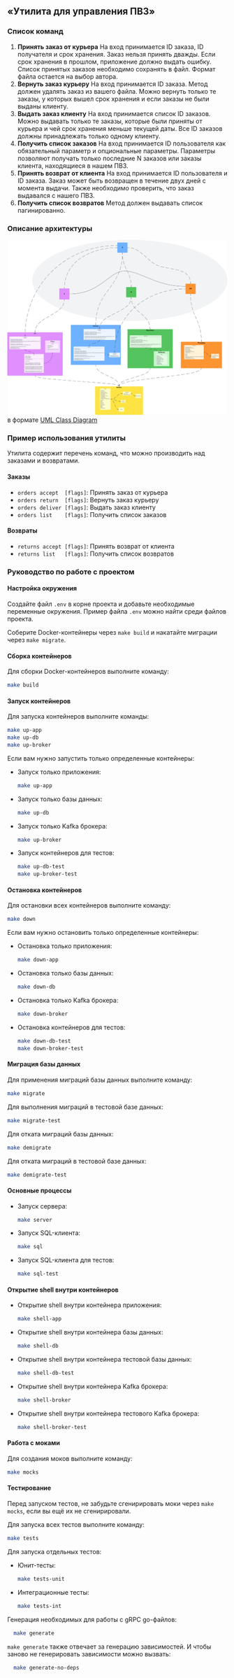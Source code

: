 ## «Утилита для управления ПВЗ»
### Список команд

1. **Принять заказ от курьера**
   На вход принимается ID заказа, ID получателя и срок хранения. Заказ нельзя принять дважды. Если срок хранения в прошлом, приложение должно выдать ошибку. Список принятых заказов необходимо сохранять в файл. Формат файла остается на выбор автора.
2. **Вернуть заказ курьеру**
   На вход принимается ID заказа. Метод должен удалять заказ из вашего файла. Можно вернуть только те заказы, у которых вышел срок хранения и если заказы не были выданы клиенту.
3. **Выдать заказ клиенту**
   На вход принимается список ID заказов. Можно выдавать только те заказы, которые были приняты от курьера и чей срок хранения меньше текущей даты. Все ID заказов должны принадлежать только одному клиенту.
4. **Получить список заказов**
   На вход принимается ID пользователя как обязательный параметр и опциональные параметры.
   Параметры позволяют получать только последние N заказов или заказы клиента, находящиеся в нашем ПВЗ.
5. **Принять возврат от клиента**
   На вход принимается ID пользователя и ID заказа. Заказ может быть возвращен в течение двух дней с момента выдачи. Также необходимо проверить, что заказ выдавался с нашего ПВЗ.
6. **Получить список возвратов**
   Метод должен выдавать список пагинированно.

### Описание архитектуры

![alt text](docs/UML-Class-Diagram.png)
в формате [UML Class Diagram](https://www.drawio.com/blog/uml-class-diagrams)

### Пример использования утилиты

Утилита содержит перечень команд, что можно производить над заказами и возвратами.

#### Заказы
  - `orders accept  [flags]`: Принять заказ от курьера
  - `orders return  [flags]`: Вернуть заказ курьеру
  - `orders deliver [flags]`: Выдать заказ клиенту
  - `orders list    [flags]`: Получить список заказов
	
#### Возвраты
  - `returns accept [flags]`: Принять возврат от клиента
  - `returns list   [flags]`: Получить список возвратов

### Руководство по работе с проектом

#### Настройка окружения

Создайте файл `.env` в корне проекта и добавьте необходимые переменные окружения. Пример файла `.env` можно найти среди файлов проекта.

Соберите Docker-контейнеры через `make build` и накатайте миграции через `make migrate`.

#### Сборка контейнеров

Для сборки Docker-контейнеров выполните команду:
```sh
make build
```

#### Запуск контейнеров

Для запуска контейнеров выполните команды:
```sh
make up-app
make up-db
make up-broker
```

Если вам нужно запустить только определенные контейнеры:
- Запуск только приложения:
  ```sh
  make up-app
  ```
- Запуск только базы данных:
  ```sh
  make up-db
  ```
- Запуск только Kafka брокера:
  ```sh
  make up-broker
  ```
- Запуск контейнеров для тестов:
  ```sh
  make up-db-test
  make up-broker-test
  ```

#### Остановка контейнеров

Для остановки всех контейнеров выполните команду:
```sh
make down
```

Если вам нужно остановить только определенные контейнеры:
- Остановка только приложения:
  ```sh
  make down-app
  ```
- Остановка только базы данных:
  ```sh
  make down-db
  ```
- Остановка только Kafka брокера:
  ```sh
  make down-broker
  ```
- Остановка контейнеров для тестов:
  ```sh
  make down-db-test
  make down-broker-test
  ```

#### Миграция базы данных

Для применения миграций базы данных выполните команду:
```sh
make migrate
```

Для выполнения миграций в тестовой базе данных:
```sh
make migrate-test
```

Для отката миграций базы данных:
```sh
make demigrate
```

Для отката миграций в тестовой базе данных:
```sh
make demigrate-test
```

#### Основные процессы

- Запуск сервера:
  ```sh
  make server
  ```
- Запуск SQL-клиента:
  ```sh
  make sql
  ```
- Запуск SQL-клиента для тестов:
  ```sh
  make sql-test
  ```

#### Открытие shell внутри контейнеров

- Открытие shell внутри контейнера приложения:
  ```sh
  make shell-app
  ```
- Открытие shell внутри контейнера базы данных:
  ```sh
  make shell-db
  ```
- Открытие shell внутри контейнера тестовой базы данных:
  ```sh
  make shell-db-test
  ```
- Открытие shell внутри контейнера Kafka брокера:
  ```sh
  make shell-broker
  ```
- Открытие shell внутри контейнера тестового Kafka брокера:
  ```sh
  make shell-broker-test
  ```

#### Работа с моками

Для создания моков выполните команду:
```sh
make mocks
```

#### Тестирование

Перед запуском тестов, не забудьте сгенирировать моки через `make mocks`, если вы ещё их не сгенирировали.

Для запуска всех тестов выполните команду:
```sh
make tests
```

Для запуска отдельных тестов:
- Юнит-тесты:
  ```sh
  make tests-unit
  ```
- Интеграционные тесты:
  ```sh
  make tests-int
  ```

Генерация необходимых для работы с gRPC go-файлов:
```sh
  make generate
```

`make generate` также отвечает за генерацию зависимостей. И чтобы заново не генерировать зависимости можно вызвать:
```sh
  make generate-no-deps
```